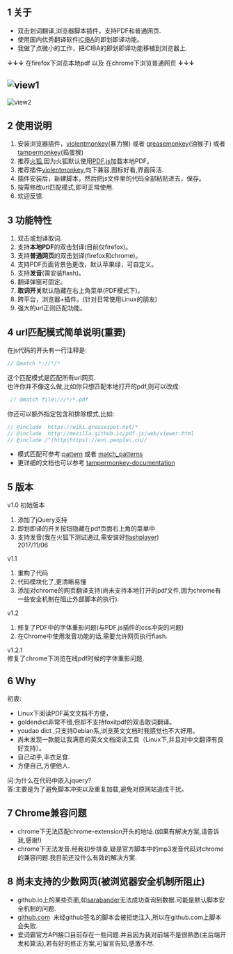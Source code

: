 ## 1 关于
+ 双击划词翻译,浏览器脚本插件，支持PDF和普通网页. 
+ 使用国内优秀翻译软件[iCIBA][1]的即划即译功能。  
+ 我做了点微小的工作，把iCIBA的即划即译功能移植到浏览器上.   


**↓↓↓**  在firefox下浏览本地pdf 以及 在chrome下浏览普通网页  **↓↓↓**   

![view1](http://oz6vony8d.bkt.clouddn.com/pdf-translate-view1.jpg)      
-----------------------------
![view2](http://oz6vony8d.bkt.clouddn.com/pdf-translate-view2.jpg)  

## 2 使用说明
1. 安装浏览器插件，[violentmonkey][2](暴力猴) 或者 [greasemonkey][](油猴子) 或者 [tampermonkey][](捣蛋猴)
2. 推荐[火狐][6],因为火狐默认使用[PDF.js](http://mozilla.github.io/pdf.js/)加载本地PDF。
3. 推荐插件[violentmonkey][3],向下兼容,图标好看,界面简洁.
4. 插件安装后，新建脚本，然后把js文件里的代码全部粘贴进去，保存。
5. 按需修改url匹配模式,即可正常使用.
6. 欢迎反馈.

## 3 功能特性
1.   双击或划译取词.
2.   支持**本地PDF**的双击划译(目前仅firefox)。
3.   支持**普通网页**的双击划译(firefox和chrome)。
4.   支持PDF页面背景色更改，默认苹果绿，可自定义。
5.   支持**发音**(需安装flash)。
6.   翻译弹窗可固定。
7.   **取词开关**默认隐藏在右上角菜单(PDF模式下)。
8.   跨平台，浏览器+插件。(针对日常使用Linux的朋友)
9.   强大的url正则匹配功能。


## 4 url匹配模式简单说明(**重要**)
在js代码的开头有一行注释是:
``` javascript
// @match *://*/* 
```

这个匹配模式是匹配所有url网页.  
也许你并不像这么做,比如你只想匹配本地打开的pdf,则可以改成:  
``` javascript
 // @match file:///*/*.pdf 
```

你还可以额外指定包含和排除模式,比如:
``` javascript
// @include  https://wiki.greasespot.net/*  
// @include  http://mozilla.github.io/pdf.js/web/viewer.html    
// @include /^(http|https)://en\.people\.cn//   
```

+ 模式匹配可参考:[pattern][4] 或者 [match_patterns][]
+ 更详细的文档也可以参考 [tampermonkey-documentation][]

## 5 版本
v1.0  初始版本  
1. 添加了jQuery支持  
2. 即划即译的开关按钮隐藏在pdf页面右上角的菜单中  
3. 支持发音(我在火狐下测试通过,需安装好[flashplayer][5])   
2017/11/06

v1.1  
1. 重构了代码  
2. 代码模块化了,更清晰易懂  
3. 添加对chrome的网页翻译支持(尚未支持本地打开的pdf文件,因为chrome有一些安全机制在阻止外部脚本的执行).  

v1.2  
1.  修复了PDF中的字体重影问题(与PDF.js插件的css冲突的问题)  
2.  在Chrome中使用发音功能的话,需要允许网页执行flash.  

v1.2.1  
修复了chrome下浏览在线pdf时候的字体重影问题.

## 6 Why
初衷:
- Linux下阅读PDF英文文档不方便，  
- goldendict非常不错,但却不支持foxitpdf的双击取词翻译。  
- youdao dict ,只支持Debian系,浏览英文文档时我感觉也不大好用。  
- 尚未发现一款能让我满意的英文文档阅读工具（Linux下,并且对中文翻译有良好支持）。   
- 自己动手,丰衣足食.  
- 方便自己,方便他人.  

问:为什么在代码中嵌入jquery?  
答:主要是为了避免脚本冲突以及重复加载,避免对原网站造成干扰。


## 7 Chrome兼容问题
+ chrome下无法匹配chrome-extension开头的地址.(如果有解决方案,请告诉我,感谢!)
+ chrome下无法发音.经我初步排查,疑是官方脚本中的mp3发音代码对chrome的兼容问题.我目前还没什么有效的解决方案.

## 8 尚未支持的少数网页(被浏览器安全机制所阻止)
+ github.io上的某些页面,如[sarabander][]无法成功查询到数据.可能是默认脚本安全机制的问题.
+ [github.com][]  未经github签名的脚本会被拒绝注入,所以在github.com上脚本会失败.
+ 爱词霸官方API接口目前存在一些问题.并且因为我对前端不是很熟悉(主后端开发和算法),若有好的修正方案,可留言告知,感激不尽.


[1]:<http://open.iciba.com/?c=huayi>
[2]:<https://violentmonkey.github.io/get-it/>
[3]:<https://addons.mozilla.org/zh-CN/firefox/addon/violentmonkey/>
[4]:<https://wiki.greasespot.net/Include_and_exclude_rules>
[5]:<http://get.adobe.com/cn/flashplayer>
[6]:<https://www.mozilla.org/zh-CN/firefox/new/>
[greasemonkey]:<https://addons.mozilla.org/zh-CN/firefox/addon/greasemonkey/>
[tampermonkey]:<https://addons.mozilla.org/zh-CN/firefox/addon/tampermonkey/>
[match_patterns]:<http://code.google.com/chrome/extensions/match_patterns.html>
[tampermonkey-documentation]:<http://code.google.com/chrome/extensions/match_patterns.html>
[sarabander]:<https://sarabander.github.io/sicp/html/index.xhtml>
[github.com]:<https://github.com>
